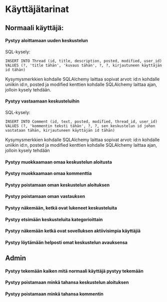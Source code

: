 # Käyttäjätarinat

## Normaali käyttäjä: 

#### Pystyy aloittamaan uuden keskustelun

SQL-kysely:

```INSERT INTO Thread (id, title, description, posted, modified, user_id) VALUES (?, 'title tähän', 'kuvaus tähän', ?, ?, kirjautuneen käyttäjän id tähän)```

Kysymysmerkkien kohdalle SQLAlchemy laittaa sopivat arvot: id:n kohdalle uniikin id:n, posted ja modified kenttien kohdalle SQLAlchemy laittaa ajan, jolloin kysely tehdään.



#### Pystyy vastaamaan keskusteluihin

SQL-kysely:

```INSERT INTO Comment (id, text, posted, modified, thread_id, user_id) VALUES (?, 'kommentin teksti tähän', ?, ?, sen keskustelun id johon vastataan tähän, kirjautuneen käyttäjän id tähän)``` 

Kysymysmerkkien kohdalle SQLAlchemy laittaa sopivat arvot: id:n kohdalle uniikin id:n, posted ja modified kenttien kohdalle SQLAlchemy laittaa ajan, jolloin kysely tehdään



#### Pystyy muokkaamaan omaa keskustelun aloitusta
#### Pystyy muokkaamaan omaa kommenttia
#### Pystyy poistamaan oman keskustelun aloituksen
#### Pystyy poistamaan oman vastauksen
#### Pystyy näkemään, ketkä ovat lukeneet keskusteluita
#### Pystyy etsimään keskusteluita kategorioittain
#### Pystyy näkemään ketkä ovat sovelluksen aktiivisimpia käyttäjiä
#### Pystyy löytämään helposti omat keskustelun avauksensa

## Admin
#### Pystyy tekemään kaiken mitä normaali käyttäjä pystyy tekemään
#### Pystyy poistamaan minkä tahansa keskustelun aloituksen
#### Pystyy poistamaan minkä tahansa kommentin

